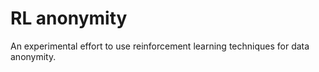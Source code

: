 # RL anonymity

An experimental effort to use reinforcement learning techniques for data anonymity.
